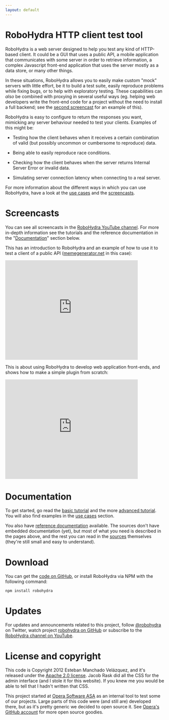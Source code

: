 ```yaml
---
layout: default
---
```

RoboHydra HTTP client test tool
===============================

RoboHydra is a web server designed to help you test any kind of
HTTP-based client. It could be a GUI that uses a public API, a mobile
application that communicates with some server in order to retrieve
information, a complex Javascript front-end application that uses the
server mostly as a data store, or many other things.

In these situations, RoboHydra allows you to easily make custom "mock"
servers with little effort, be it to build a test suite, easily
reproduce problems while fixing bugs, or to help with exploratory
testing. These capabilities can _also_ be combined with proxying in
several useful ways (eg. helping web developers write the front-end
code for a project without the need to install a full backend; see the
[second screencast](http://www.youtube.com/watch?v=dR-XDogJ8b8) for an
example of this).

RoboHydra is easy to configure to return the responses you want,
mimicking any server behaviour needed to test your clients. Examples
of this might be:

* Testing how the client behaves when it receives a certain
combination of valid (but possibly uncommon or cumbersome to
reproduce) data.

* Being able to easily reproduce race conditions.

* Checking how the client behaves when the server returns Internal
Server Error or invalid data.

* Simulating server connection latency when connecting to a real
server.

For more information about the different ways in which you can use
RoboHydra, have a look at the [use cases](usecases) and the
[screencasts](http://www.youtube.com/user/robohydra/videos).

Screencasts
===========

You can see all screencasts in the [RoboHydra YouTube
channel](http://www.youtube.com/user/robohydra/videos). For
more in-depth information see the tutorials and the reference
documentation in the "[Documentation](#documentation)" section below.

This has an introduction to RoboHydra and an example of how to use it
to test a client of a public API
([memegenerator.net](http://version1.api.memegenerator.net/) in this
case):

<iframe width="420" height="315"
src="http://www.youtube.com/embed/ZlCqa0mbd4g" frameborder="0"
allowfullscreen="allowfullscreen">Screencast #1: Intro and public API
client testing</iframe>

This is about using RoboHydra to develop web application front-ends,
and shows how to make a simple plugin from scratch:

<iframe width="420" height="315"
src="http://www.youtube.com/embed/dR-XDogJ8b8" frameborder="0"
allowfullscreen="allowfullscreen">Screencast #2: Using RoboHydra to
develop web application front-ends, writing a simple plugin</iframe>

Documentation
=============

To get started, go read the [basic tutorial](tutorial) and the more
[advanced tutorial](tutorial/advanced). You will also find examples in
the [use cases](usecases) section.

You also have [reference documentation](documentation) available. The
sources don't have embedded documentation (yet), but most of what you
need is described in the pages above, and the rest you can read in the
[sources](https://github.com/operasoftware/robohydra) themselves
(they're still small and easy to understand).

Download
========

You can get the [code on
GitHub](https://github.com/operasoftware/robohydra), or install
RoboHydra via NPM with the following command:

    npm install robohydra

Updates
=======

For updates and announcements related to this project, follow
[@robohydra](https://twitter.com/robohydra) on Twitter, watch project
[robohydra on GitHub](https://github.com/operasoftware/robohydra) or
subscribe to the [RoboHydra channel on
YouTube](http://www.youtube.com/user/robohydra/videos).

License and copyright
=====================

This code is Copyright 2012 Esteban Manchado Velázquez, and it's
released under the [Apache 2.0
license](http://www.apache.org/licenses/LICENSE-2.0.txt). Jacob Rask
did all the CSS for the admin interface (and I stole it for this
website). If you knew me you would be able to tell that I hadn't
written that CSS.

This project started at [Opera Software ASA](http://opera.com) as an
internal tool to test some of our projects. Large parts of this code
were (and still are) developed there, but as it's pretty generic we
decided to open source it. See [Opera's GitHub
account](http://github.com/operasoftware) for more open source
goodies.
